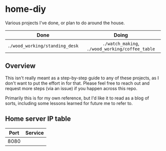 # home-diy

Various projects I've done, or plan to do around the house.

| Done | Doing |
|:----:|:-----:|
| `./wood_working/standing_desk` | `./watch_making`, `./wood_working/coffee_table` |

## Overview

This isn't really meant as a step-by-step guide to any of these projects, as I don't want to put the effort in for that. Please feel free to reach out and request more steps (via an issue) if you happen across this repo.

Primarily this is for my own reference, but I'd like it to read as a blog of sorts, including some lessons learned for future me to refer to.

## Home server IP table

| Port | Service |
|:----:|:-------:|
| 8080 | 